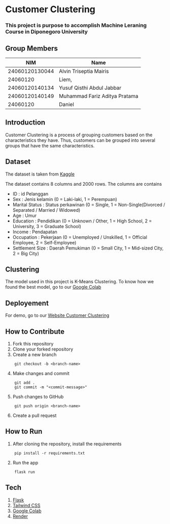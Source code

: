 # **Customer Clustering**

### This project is purpose to accomplish Machine Leraning Course in Diponegoro University

## **Group Members**

| NIM            | Name                         |
| -------------- | -----------------------------|
| 24060120130044 | Alvin Triseptia Mairis       |
| 24060120       | Liem,                        |
| 24060120140134 | Yusuf Qisthi Abdul Jabbar    |
| 24060120140149 | Muhammad Fariz Aditya Pratama|
| 24060120       | Daniel                       |

## **Introduction**

Customer Clustering is a process of grouping customers based on the characteristics they have. Thus, customers can be grouped into several groups that have the same characteristics.

## **Dataset**

The dataset is taken from [Kaggle](https://www.kaggle.com/datasets/dev0914sharma/customer-clustering)

The dataset contains 8 columns and 2000 rows. The columns are contains

- ID : id Pelanggan
- Sex : Jenis kelamin (0 = Laki-laki, 1 = Perempuan)
- Marital Status : Status perkawinan (0 = Single, 1 = Non-Single(Divorced / Separated / Married / Widowed)
- Age : Umur
- Education : Pendidikan (0 = Unknown / Other, 1 = High School, 2 = University, 3 = Graduate School)
- Income : Pendapatan
- Occupation : Pekerjaan (0 = Unemployed / Unskilled, 1 = Official Employee, 2 = Self-Employee)
- Settlement Size : Daerah Pemukiman (0 = Small City, 1 = Mid-sized City, 2 = Big City)

## **Clustering**

The model used in this project is K-Means Clustering. To know how we found the best model, go to our [Google Colab](https://colab.research.google.com/drive/1-_DDKFvqFVz6FHV-eHy59Cj-06iWkt28?usp=sharing#scrollTo=Qt3gbMz5O-qk)

## **Deployement**

For demo, go to our [Website Customer Clustering](https://customer-clustering.onrender.com/)

## **How to Contribute**

1. Fork this repository
2. Clone your forked repository
3. Create a new branch

```
    git checkout -b <branch-name>
```

4. Make changes and commit

```
    git add .
    git commit -m "<commit-message>"
```

5. Push changes to GitHub

```
    git push origin <branch-name>
```

6. Create a pull request

## **How to Run**

1. After cloning the repository, install the requirements

```
    pip install -r requirements.txt
```

2. Run the app

```
    flask run
```

## **Tech**

1. [Flask](https://flask.palletsprojects.com/en/2.0.x/)
2. [Tailwind CSS](https://tailwindcss.com/)
3. [Google Colab](https://colab.research.google.com/)
4. [Render](https://render.com/)
